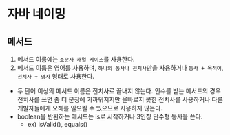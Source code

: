 # 자바 네이밍

## 메서드

1. 메서드 이름에는 `소문자 캐멀 케이스`를 사용한다.
2. 메서드 이름은 영어를 사용하며, `하나의 동사나 전치사`만을 사용하거나 `동사 + 목적어`, `전치사 + 명사` 형태로 사용한다.
* 두 단어 이상의 메서드 이름은 전치사로 끝내지 않는다. 인수를 받는 메서드의 경우 전치사를 쓰면 좀 더 문장에 가까워지지만 올바르지 못한 전치사를 사용하거나 다른 개발자들에게 오해를 일으킬 수 있으므로 사용하지 않는다.
* boolean을 반환하는 메서드는 is로 시작하거나 3인칭 단수형 동사을 쓴다.
  * ex) isValid(), equals()
